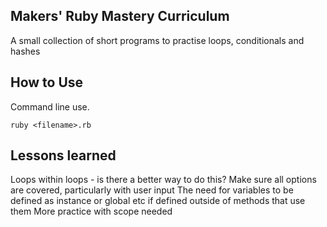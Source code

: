 ## Makers' Ruby Mastery Curriculum

A small collection of short programs to practise loops, conditionals and hashes

## How to Use ##

Command line use.
```shell
ruby <filename>.rb
```

## Lessons learned ##

Loops within loops - is there a better way to do this?
Make sure all options are covered, particularly with user input
The need for variables to be defined as instance or global etc if defined outside of methods that use them
More practice with scope needed
